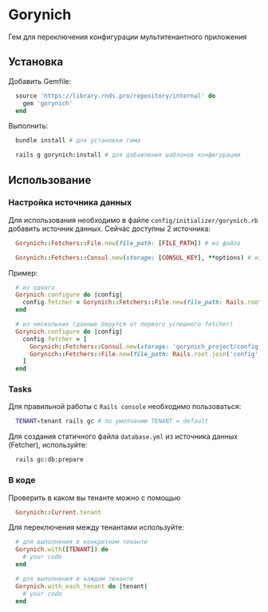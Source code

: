 # Gorynich
Гем для переключения конфигурации мультитенантного приложения

## Установка
Добавить Gemfile:

```ruby
  source 'https://library.rnds.pro/repository/internal' do
    gem 'gorynich'
  end
```

Выполнить:

```bash
  bundle install # для установки гема

  rails g gorynich:install # для добавления шаблонов конфигурации
```

## Использование

### Настройка источника данных

Для использования необходимо в файле `config/initializer/gorynich.rb` добавить источник данных. Сейчас доступны 2 источника:

```ruby
  Gorynich::Fetchers::File.new(file_path: [FILE_PATH]) # из файла

  Gorynich::Fetchers::Consul.new(storage: [CONSUL_KEY], **options) # из консула (options - параметры гема https://github.com/WeAreFarmGeek/diplomat)
```

Пример:

```ruby
  # из одного
  Gorynich.configure do |config|
    config.fetcher = Gorynich::Fetchers::File.new(file_path: Rails.root.join('config', 'gorynich_config.yml'))
  end

  # из нескольких (данные берутся от первого успешного fetcher)
  Gorynich.configure do |config|
    config.fetcher = [
      Gorynich::Fetchers::Consul.new(storage: 'gorynich_project/config'),
      Gorynich::Fetchers::File.new(file_path: Rails.root.join('config', 'gorynich_config.yml'))
    ]
  end
```

### Tasks

Для правильной работы с `Rails console` необходимо пользоваться:

```bash
  TENANT=tenant rails gc # по умолчанию TENANT = default
```

Для создания статичного файла `database.yml` из источника данных (Fetcher), используйте:

```bash
  rails gc:db:prepare
```

### В коде
Проверить в каком вы тенанте можно с помощью

```ruby
  Gorynich::Current.tenant
```

Для переключения между тенантами используйте:

```ruby
  # для выполнения в конкретном тенанте
  Gorynich.with([TENANT]) do
    # your code
  end

  # для выполнения в каждом тенанте
  Gorynich.with_each_tenant do |tenant|
    # your code
  end
```
